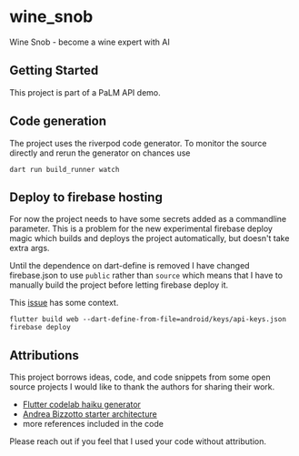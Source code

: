 # wine_snob

Wine Snob - become a wine expert with AI

## Getting Started

This project is part of a PaLM API demo. 

## Code generation

The project uses the riverpod code generator. To monitor the source directly and rerun the generator
on chances use

```shell
dart run build_runner watch 
```

## Deploy to firebase hosting

For now the project needs to have some secrets added as a commandline parameter. This is a problem
for the new experimental firebase deploy magic which builds and deploys the project automatically,
but doesn't take extra args.

Until the dependence on dart-define is removed I have changed firebase.json to use `public` rather
than `source` which means that I have to manually build the project before letting firebase deploy
it.

This [issue](https://github.com/firebase/firebase-tools/issues/5941) has some context.

```shell
flutter build web --dart-define-from-file=android/keys/api-keys.json
firebase deploy
```

## Attributions

This project borrows ideas, code, and code snippets from some open source projects I would like to
thank the authors for sharing their work.

* [Flutter codelab haiku generator](https://github.com/flutter/codelabs/tree/main/haiku_generator)
* [Andrea Bizzotto starter architecture](https://github.com/bizz84/starter_architecture_flutter_firebase/tree/master)
* more references included in the code

Please reach out if you feel that I used your code without attribution.